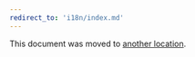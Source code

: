 ```yaml
---
redirect_to: 'i18n/index.md'
---
```


This document was moved to [another location](i18n/index.md).

<!-- This redirect file can be deleted after February 1, 2021. -->
<!-- Before deletion, see: https://docs.gitlab.com/ee/development/documentation/#move-or-rename-a-page -->
